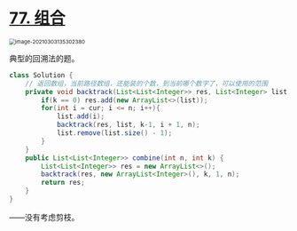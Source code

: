 # [77. 组合](https://leetcode-cn.com/problems/combinations/)

<img src="C:\Users\surface\AppData\Roaming\Typora\typora-user-images\image-20210303135302380.png" alt="image-20210303135302380" style="zoom: 67%;" />

典型的回溯法的题。

```java
class Solution {
    // 返回数组，当前路径数组，还能装的个数，到当前哪个数字了，可以使用的范围
    private void backtrack(List<List<Integer>> res, List<Integer> list, int k, int cur, int n){
        if(k == 0) res.add(new ArrayList<>(list));
        for(int i = cur; i <= n; i++){
            list.add(i);
            backtrack(res, list, k-1, i + 1, n);
            list.remove(list.size() - 1);
        }
    }
    public List<List<Integer>> combine(int n, int k) {
        List<List<Integer>> res = new ArrayList<>();
        backtrack(res, new ArrayList<Integer>(), k, 1, n);
        return res;
    }
}
```

——没有考虑剪枝。